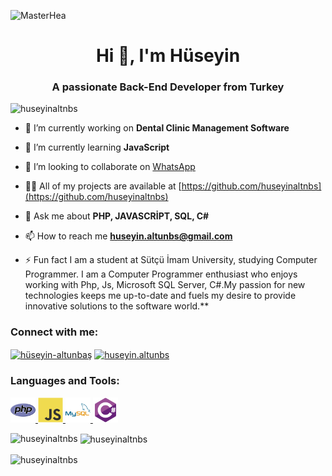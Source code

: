 
![MasterHea](https://media.licdn.com/dms/image/v2/D5616AQFLk3TxYPmTRg/profile-displaybackgroundimage-shrink_350_1400/profile-displaybackgroundimage-shrink_350_1400/0/1735241944027?e=1740614400&v=beta&t=fhQIXKhfzihWZiQbMeN6AOMyXIs5-wwEfsdchrlpmDQ)



<h1 align="center">Hi 👋, I'm Hüseyin</h1>
<h3 align="center">A passionate Back-End Developer from Turkey</h3>

<p align="left"> <img src="https://komarev.com/ghpvc/?username=huseyinaltnbs&label=Profile%20views&color=0e75b6&style=flat" alt="huseyinaltnbs" /> </p>

- 🔭 I’m currently working on **Dental Clinic Management Software**

- 🌱 I’m currently learning **JavaScript**

- 👯 I’m looking to collaborate on [WhatsApp](https://wa.me/+905457840144)

- 👨‍💻 All of my projects are available at [https://github.com/huseyinaltnbs](https://github.com/huseyinaltnbs)

- 💬 Ask me about **PHP, JAVASCRİPT, SQL, C#**

- 📫 How to reach me **huseyin.altunbs@gmail.com**

- ⚡ Fun fact I am a student at Sütçü İmam University, studying Computer Programmer. I am a Computer Programmer enthusiast who enjoys working with Php, Js, Microsoft SQL Server, C#.My passion for new technologies keeps me up-to-date and fuels my desire to provide innovative solutions to the software world.**

<h3 align="left">Connect with me:</h3>
<p align="left">
<a href="https://www.linkedin.com/in/h%C3%BCseyin-altunba%C5%9F/" target="_blank"><img align="center" src="https://raw.githubusercontent.com/rahuldkjain/github-profile-readme-generator/master/src/images/icons/Social/linked-in-alt.svg" alt="hüseyin-altunbaş" height="30" width="40" /></a>
<a href="https://www.instagram.com/huseyin.altunbs/" target="_blank"><img align="center" src="https://raw.githubusercontent.com/rahuldkjain/github-profile-readme-generator/master/src/images/icons/Social/instagram.svg" alt="huseyin.altunbs" height="30" width="40" /></a>
</p>

<h3 align="left">Languages and Tools:</h3>
<p align="left"> <a href="https://www.php.net" target="_blank" rel="noreferrer"> <img src="https://raw.githubusercontent.com/devicons/devicon/master/icons/php/php-original.svg" alt="php" width="40" height="40"/> </a>  <a href="https://developer.mozilla.org/en-US/docs/Web/JavaScript" target="_blank" rel="noreferrer"> <img src="https://raw.githubusercontent.com/devicons/devicon/master/icons/javascript/javascript-original.svg" alt="javascript" width="40" height="40"/> </a> <a href="https://www.mysql.com/" target="_blank" rel="noreferrer"> <img src="https://raw.githubusercontent.com/devicons/devicon/master/icons/mysql/mysql-original-wordmark.svg" alt="mysql" width="40" height="40"/> </a>   <a href="https://www.w3schools.com/cs/" target="_blank" rel="noreferrer"> <img src="https://raw.githubusercontent.com/devicons/devicon/master/icons/csharp/csharp-original.svg" alt="csharp" width="40" height="40"/> </a> </p>

<p><img align="left" src="https://github-readme-stats.vercel.app/api/top-langs?username=huseyinaltnbs&show_icons=true&locale=en&layout=compact" alt="huseyinaltnbs" /></p>

<p>&nbsp;<img align="center" src="https://github-readme-stats.vercel.app/api?username=huseyinaltnbs&show_icons=true&locale=en" alt="huseyinaltnbs" /></p>

<p><img align="center" src="https://github-readme-streak-stats.herokuapp.com/?user=huseyinaltnbs&" alt="huseyinaltnbs" /></p>
